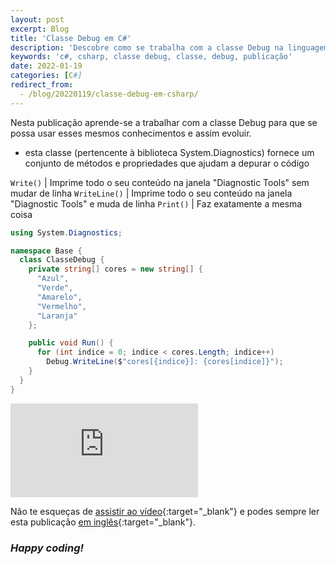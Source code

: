 ```yaml
---
layout: post
excerpt: Blog
title: 'Classe Debug em C#'
description: 'Descobre como se trabalha com a classe Debug na linguagem de programação C#. Obtém respostas às tuas dúvidas com a teoria e os exemplos apresentados.'
keywords: 'c#, csharp, classe debug, classe, debug, publicação'
date: 2022-01-19
categories: [C#]
redirect_from:
  - /blog/20220119/classe-debug-em-csharp/
---
```


Nesta publicação aprende-se a trabalhar com a classe Debug para que se possa usar esses mesmos conhecimentos e assim evoluir.

- esta classe (pertencente à biblioteca System.Diagnostics) fornece um conjunto de métodos e propriedades que ajudam a depurar o código

`Write()` | Imprime todo o seu conteúdo na janela "Diagnostic Tools" sem mudar de linha
`WriteLine()` | Imprime todo o seu conteúdo na janela "Diagnostic Tools" e muda de linha
`Print()` | Faz exatamente a mesma coisa

```csharp
using System.Diagnostics;

namespace Base {
  class ClasseDebug {
    private string[] cores = new string[] {
      "Azul",
      "Verde",
      "Amarelo",
      "Vermelho",
      "Laranja"
    };

    public void Run() {
      for (int indice = 0; indice < cores.Length; indice++)
        Debug.WriteLine($"cores[{indice}]: {cores[indice]}");
    }
  }
}
```

<div class="video-container">
  <iframe src="https://www.youtube.com/embed/DU1TJ_QGS_s" frameborder="0" allowfullscreen></iframe>
</div>

Não te esqueças de [assistir ao vídeo](https://youtu.be/DU1TJ_QGS_s){:target="\_blank"} e podes sempre ler esta publicação [em inglês](https://nelsonsilvadev.com/blog/debug-class-in-csharp/){:target="\_blank"}.

### _Happy coding!_

